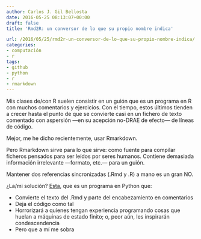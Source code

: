 ```yaml
---
author: Carlos J. Gil Bellosta
date: 2016-05-25 08:13:07+00:00
draft: false
title: 'Rmd2R: un conversor de lo que su propio nombre indica'

url: /2016/05/25/rmd2r-un-conversor-de-lo-que-su-propio-nombre-indica/
categories:
- computación
- r
tags:
- github
- python
- r
- rmarkdown
---
```


Mis clases de/con R suelen consistir en un guión que es un programa en R con muchos comentarios y ejercicios. Con el tiempo, estos últimos tienden a crecer hasta el punto de que se convierte casi en un fichero de texto comentado con aspersión —en su acepción no-DRAE de efecto— de líneas de código.

Mejor, me he dicho recientemente, usar Rmarkdown.

Pero Rmarkdown sirve para lo que sirve: como fuente para compilar ficheros pensados para ser leídos por seres humanos. Contiene demasiada información irrelevante —formato, etc.— para un guión.

Mantener dos referencias sincronizadas (.Rmd y .R) a mano es un gran NO.

¿La/mi solución? [Esta](https://github.com/cjgb/Rmd2R), que es un programa en Python que:

* Convierte el texto del .Rmd y parte del encabezamiento en comentarios
* Deja el código como tal
* Horrorizará a quienes tengan experiencia programando cosas que huelan a máquinas de estado finito; o, peor aún, les inspirarán condescendencia
* Pero que a mí me sobra



